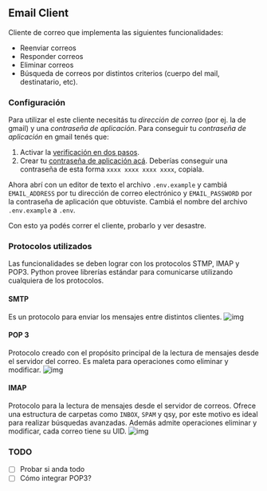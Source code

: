 ## Email Client

Cliente de correo que implementa las siguientes funcionalidades:
- Reenviar correos
- Responder correos
- Eliminar correos
- Búsqueda de correos por distintos criterios (cuerpo del mail, destinatario, etc).

### Configuración
Para utilizar el este cliente necesitás tu _dirección de correo_ (por ej. la de gmail) y una _contraseña de aplicación_.
Para conseguir tu _contraseña de aplicación_ en gmail tenés que:
1. Activar la [verificación en dos pasos](https://support.google.com/accounts/answer/185839?sjid=8773938299224853416-SA).
2. Crear tu [contraseña de aplicación acá](https://myaccount.google.com/apppasswords). Deberías conseguir una contraseña de esta forma `xxxx xxxx xxxx xxxx`, copiala.

Ahora abrí con un editor de texto el archivo `.env.example` y cambiá `EMAIL_ADDRESS` por tu dirección de correo electrónico y `EMAIL_PASSWORD` por la contraseña de aplicación que obtuviste.
Cambiá el nombre del archivo `.env.example` a `.env`.

Con esto ya podés correr el cliente, probarlo y ver desastre.

### Protocolos utilizados
Las funcionalidades se deben lograr con los protocolos STMP, IMAP y POP3. Python provee librerías estándar para
comunicarse utilizando cualquiera de los protocolos.
#### SMTP
Es un protocolo para enviar los mensajes entre distintos clientes.
![img](https://acf.geeknetic.es/imgri/imagenes/auto/21/09/22/i6w-que-es-smtp-y-para-que-sirve.png?f=webp)
#### POP 3
Protocolo creado con el propósito principal de la lectura de mensajes desde el servidor del correo. Es maleta
para operaciones como eliminar y modificar.
![img](https://encrypted-tbn0.gstatic.com/images?q=tbn:ANd9GcQ6m4R_1Iz8QZMFquFmlQZNGVj9Oy7aoJrrZw&s)
#### IMAP
Protocolo para la lectura de mensajes desde el servidor de correos. Ofrece una estructura
de carpetas como `INBOX`, `SPAM` y qsy, por este motivo es ideal para realizar búsquedas avanzadas.
Además admite operaciones eliminar y modificar, cada correo tiene su UID.
![img](https://ghost-images.chamaileon.io/2023/02/3.webp)

### TODO
- [ ] Probar si anda todo
- [ ] Cómo integrar POP3?